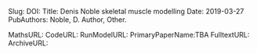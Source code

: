 Slug:
DOI:
Title: Denis Noble skeletal muscle modelling
Date: 2019-03-27
PubAuthors:     Noble, D.
     Author, Other.
    
MathsURL: 
CodeURL: 
RunModelURL: 
PrimaryPaperName:TBA
FulltextURL: 
ArchiveURL: 


